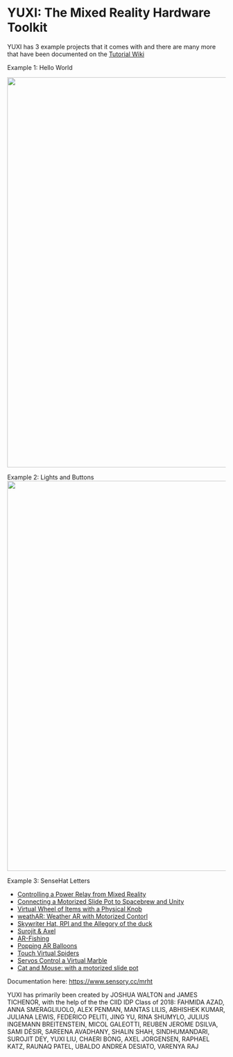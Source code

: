 # YUXI: The Mixed Reality Hardware Toolkit

YUXI has 3 example projects that it comes with and there are many more that have been documented on the <a href="https://github.com/Sensorycc/Mixed-Reality-Hardware-Toolkit/wiki">Tutorial Wiki</a>

Example 1: Hello World

<img src="https://github.com/Sensorycc/YUXI-Mixed-Reality-Hardware-Toolkit/blob/master/Assets/Screenshots/YUXI_Hello_World.gif" width="900">
                                                                                                                                           
Example 2: Lights and Buttons
<img src="https://github.com/Sensorycc/YUXI-Mixed-Reality-Hardware-Toolkit/blob/master/Assets/Screenshots/YUXI_Lights_Buttons.gif" width="900">

Example 3: SenseHat Letters

* [Controlling a Power Relay from Mixed Reality](https://github.com/Sensorycc/Mixed-Reality-Hardware-Toolkit/wiki/Powering-any-device-on-and-off-using-Raspberry-Pi,-SpaceBrew-and-Mixed-Reality)
* [Connecting a Motorized Slide Pot to Spacebrew and Unity](https://github.com/Sensorycc/Mixed-Reality-Hardware-Toolkit/wiki/Connecting-a-Motorized-Slide-Pot-to-Spacebrew-and-Unity)
* [Virtual Wheel of Items with a Physical Knob](https://github.com/Sensorycc/Mixed-Reality-Hardware-Toolkit/wiki/Controlling-a-Virtual-Wheel-of-Items-in-Unity-by-Turning-a-Physical-Knob-Through-a-Servo-Hat-Using-Spacebrew-and-Unity)
* [weathAR: Weather AR with Motorized Contorl](https://github.com/Sensorycc/Mixed-Reality-Hardware-Toolkit/wiki/weathAR:-Weather-AR-simulation-using-Raspberry-pi,-Unity-and-Spacebrew)
* [Skywriter Hat, RPI and the Allegory of the duck](https://github.com/Sensorycc/Mixed-Reality-Hardware-Toolkit/wiki/Skywriter-SpaceBrew-Unity-Tutorial:-(The-allegory-of-the-Virtual-Cave-with-real-rubber-duck))
* [Surojit & Axel](https://github.com/Sensorycc/Mixed-Reality-Hardware-Toolkit/wiki/Tutorial-6)
* [AR-Fishing](https://github.com/Sensorycc/Mixed-Reality-Hardware-Toolkit/wiki/AR-Fishing)
* [Popping AR Balloons](https://github.com/Sensorycc/Mixed-Reality-Hardware-Toolkit/wiki/Popping-AR-Balloons-with-Adafruit's-Capacitive-Touch-Hat-for-Raspberry-Pi)
* [Touch Virtual Spiders](https://github.com/Sensorycc/Mixed-Reality-Hardware-Toolkit/wiki/Use-a-Touch-Sensor-to-make-an-Interactive-Box-of-Live-Spiders!)
* [Servos Control a Virtual Marble](https://github.com/Sensorycc/Mixed-Reality-Hardware-Toolkit/wiki/Servos-Control-a-Virtual-Marble)
* [Cat and Mouse: with a motorized slide pot](https://github.com/Sensorycc/Mixed-Reality-Hardware-Toolkit/wiki/Connecting-a-motorized-slide-pot-to-Unity-via-Spacebrew)

Documentation here: https://www.sensory.cc/mrht

YUXI has primarily been created by JOSHUA WALTON and JAMES TICHENOR, with the help of the the CIID IDP Class of 2018: FAHMIDA AZAD, ANNA SMERAGLIUOLO, ALEX PENMAN, MANTAS LILIS, ABHISHEK KUMAR, JULIANA LEWIS, FEDERICO PELITI, JING YU, RINA SHUMYLO, JULIUS INGEMANN BREITENSTEIN, MICOL GALEOTTI, REUBEN JEROME DSILVA, SAMI DÉSIR, SAREENA AVADHANY, SHALIN SHAH, SINDHUMANDARI, SUROJIT DEY, YUXI LIU, CHAERI BONG, AXEL JORGENSEN, RAPHAEL KATZ, RAUNAQ PATEL, UBALDO ANDREA DESIATO, VARENYA RAJ
